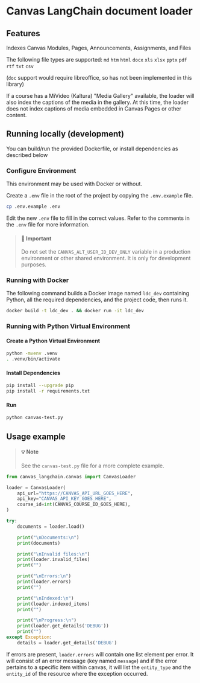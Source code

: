 # Canvas LangChain document loader

## Features

Indexes Canvas Modules, Pages, Announcements, Assignments, and Files

The following file types are supported:
`md` `htm` `html` `docx` `xls` `xlsx` `pptx` `pdf` `rtf` `txt` `csv`

(`doc` support would require libreoffice, so has not been implemented in this library)

If a course has a MiVideo (Kaltura) "Media Gallery" available, the loader will
also index the captions of the media in the gallery. At this time, the loader
does not index captions of media embedded in Canvas Pages or other content.

## Running locally (development)

You can build/run the provided Dockerfile, or install dependencies as described below

### Configure Environment

This environment may be used with Docker or without.

Create a `.env` file in the root of the project by copying the `.env.example`
file.

```bash
cp .env.example .env
```

Edit the new `.env` file to fill in the correct values. Refer to the comments
in the `.env` file for more information.

> #### 🔔 Important
> Do not set the `CANVAS_ALT_USER_ID_DEV_ONLY` variable in a production
> environment or other shared environment. It is only for development purposes.

### Running with Docker

The following command builds a Docker image named `ldc_dev` containing Python,
all the required dependencies, and the project code, then runs it.

```bash
docker build -t ldc_dev . && docker run -it ldc_dev
```

### Running with Python Virtual Environment

#### Create a Python Virtual Environment

```bash
python -mvenv .venv
. .venv/bin/activate
```

#### Install Dependencies
```bash
pip install --upgrade pip
pip install -r requirements.txt
```

#### Run

```bash
python canvas-test.py
```

## Usage example

> #### 💡 Note
> See the `canvas-test.py` file for a more complete example.

```python
from canvas_langchain.canvas import CanvasLoader

loader = CanvasLoader(
	api_url="https://CANVAS_API_URL_GOES_HERE",
	api_key="CANVAS_API_KEY_GOES_HERE",
	course_id=int(CANVAS_COURSE_ID_GOES_HERE),
)

try:
	documents = loader.load()

	print("\nDocuments:\n")
	print(documents)

	print("\nInvalid files:\n")
	print(loader.invalid_files)
	print("")

	print("\nErrors:\n")
	print(loader.errors)
	print("")

	print("\nIndexed:\n")
	print(loader.indexed_items)
	print("")

	print("\nProgress:\n")
	print(loader.get_details('DEBUG'))
	print("")
except Exception:
	details = loader.get_details('DEBUG')
```

If errors are present, `loader.errors` will contain one list element per error. It will consist of an error message (key named `message`) and if the error pertains to a specific item within canvas, it will list the `entity_type` and the `entity_id` of the resource where the exception occurred.
